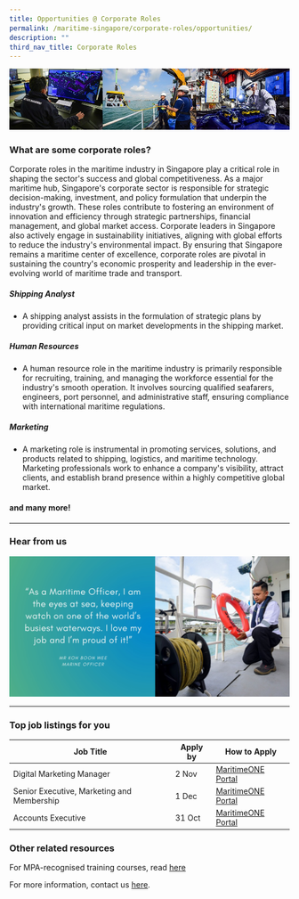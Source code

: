 ```yaml
---
title: Opportunities @ Corporate Roles
permalink: /maritime-singapore/corporate-roles/opportunities/
description: ""
third_nav_title: Corporate Roles
---
```

![](/images/mpa_offshore_careers.jfif)

### What are some corporate roles?

Corporate roles in the maritime industry in Singapore play a critical role in shaping the sector's success and global competitiveness. As a major maritime hub, Singapore's corporate sector is responsible for strategic decision-making, investment, and policy formulation that underpin the industry's growth. These roles contribute to fostering an environment of innovation and efficiency through strategic partnerships, financial management, and global market access. Corporate leaders in Singapore also actively engage in sustainability initiatives, aligning with global efforts to reduce the industry's environmental impact. By ensuring that Singapore remains a maritime center of excellence, corporate roles are pivotal in sustaining the country's economic prosperity and leadership in the ever-evolving world of maritime trade and transport.

##### Shipping Analyst
* A shipping analyst assists in the formulation of strategic plans by providing critical input on market developments in the shipping market.


##### Human Resources
* A human resource role in the maritime industry is primarily responsible for recruiting, training, and managing the workforce essential for the industry's smooth operation. It involves sourcing qualified seafarers, engineers, port personnel, and administrative staff, ensuring compliance with international maritime regulations.

##### Marketing
* A marketing role is instrumental in promoting services, solutions, and products related to shipping, logistics, and maritime technology. Marketing professionals work to enhance a company's visibility, attract clients, and establish brand presence within a highly competitive global market.



#### and many more!
 
 <hr>

### Hear from us
![](/images/sample%20profiling%20quote.jpeg)

 <hr>

### Top job listings for you

| Job Title | Apply by | How to Apply |
| -------- | -------- | -------- |
| Digital Marketing Manager | 2 Nov | [MaritimeONE Portal](https://www.maritimeone.sg/job-detail/SIA7842LBH4EIX2QQQI4) |
| Senior Executive, Marketing and Membership | 1 Dec |[MaritimeONE Portal](https://www.maritimeone.sg/job-detail/1FUB77HJ669P57I515T1) |
| Accounts Executive | 31 Oct |[MaritimeONE Portal](https://www.maritimeone.sg/job-detail/19X3BB8ETP5O1L0JJ287) |


 
### Other related resources
For MPA-recognised training courses, read [here](https://www.mpa.gov.sg/singapore-registry-of-ships/seafarer-training-and-certification/training-courses)

For more information, contact us [here](/contact-us/).